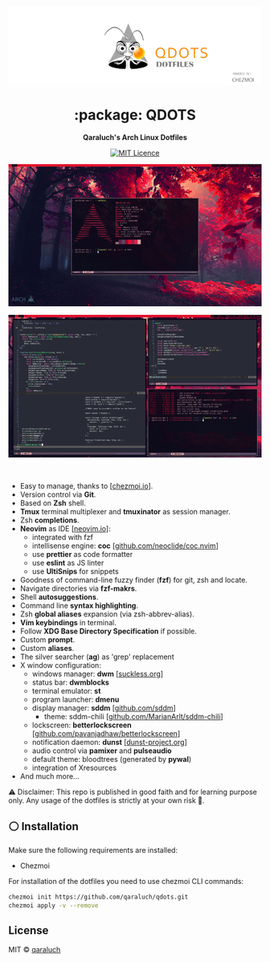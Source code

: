 <p align="center">
  <img src="https://raw.githubusercontent.com/qaraluch/qdots/master/.pictures/qdots-logo.jpg" alt="qdots logo" width="880" />
</p>

<h1 align="center">:package: QDOTS</h1>

<p align="center">
 <b>Qaraluch's Arch Linux Dotfiles</b>
</p>

<p align="center">
   <a href="https://opensource.org/licenses/mit-license.php">
    <img alt="MIT Licence" src="https://badges.frapsoft.com/os/mit/mit.svg?v=103" />
  </a>
</p>

<p align="center">
  <img src="https://raw.githubusercontent.com/qaraluch/qdots/master/.pictures/qdots-screenshot-desktop.png" alt="qdots logo" width="880" />
</p>

<p align="center">
  <img src="https://raw.githubusercontent.com/qaraluch/qdots/master/.pictures/qdots-screenshot-code.png" alt="qdots logo" width="880" />
</p>

<br />

- Easy to manage, thanks to [[chezmoi.io](https://www.chezmoi.io/)].
- Version control via **Git**.
- Based on **Zsh** shell.
- **Tmux** terminal multiplexer and **tmuxinator** as session manager.
- Zsh **completions**.
- **Neovim** as IDE [[neovim.io](https://neovim.io/)]:
  - integrated with fzf
  - intellisense engine: **coc** [[github.com/neoclide/coc.nvim](https://github.com/neoclide/coc.nvim)]
  - use **prettier** as code formatter
  - use **eslint** as JS linter
  - use **UltiSnips** for snippets
- Goodness of command-line fuzzy finder (**fzf**) for git, zsh and locate.
- Navigate directories via **fzf-makrs**.
- Shell **autosuggestions**.
- Command line **syntax highlighting**.
- Zsh **global aliases** expansion (via zsh-abbrev-alias).
- **Vim keybindings** in terminal.
- Follow **XDG Base Directory Specification** if possible.
- Custom **prompt**.
- Custom **aliases**.
- The silver searcher (**ag**) as 'grep' replacement
- X window configuration:
  - windows manager: **dwm** [[suckless.org](https://suckless.org/)]
  - status bar: **dwmblocks**
  - terminal emulator: **st**
  - program launcher: **dmenu**
  - display manager: **sddm** [[github.com/sddm](https://github.com/sddm/sddm)]
    - theme: sddm-chili [[github.com/MarianArlt/sddm-chili](https://github.com/MarianArlt/sddm-chili)]
  - lockscreen: **betterlockscreen** [[github.com/pavanjadhaw/betterlockscreen](https://github.com/pavanjadhaw/betterlockscreen)]
  - notification daemon: **dunst** [[dunst-project.org](https://dunst-project.org/)]
  - audio control via **pamixer** and **pulseaudio**
  - default theme: bloodtrees (generated by **pywal**)
  - integration of Xresources
- And much more...

:warning: Disclaimer:
This repo is published in good faith and for learning purpose only. Any usage of the dotfiles is strictly at your own risk :see_no_evil:.

## :white_circle: Installation

Make sure the following requirements are installed:

- Chezmoi

For installation of the dotfiles you need to use chezmoi CLI commands:

```sh
chezmoi init https://github.com/qaraluch/qdots.git
chezmoi apply -v --remove
```

## License

MIT © [qaraluch](https://github.com/qaraluch)
